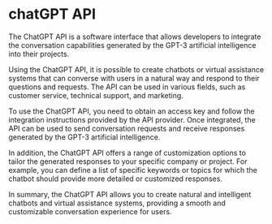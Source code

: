 # chatGPT API
The ChatGPT API is a software interface that allows developers to integrate the conversation capabilities generated by the GPT-3 artificial intelligence into their projects.

Using the ChatGPT API, it is possible to create chatbots or virtual assistance systems that can converse with users in a natural way and respond to their questions and requests. The API can be used in various fields, such as customer service, technical support, and marketing.

To use the ChatGPT API, you need to obtain an access key and follow the integration instructions provided by the API provider. Once integrated, the API can be used to send conversation requests and receive responses generated by the GPT-3 artificial intelligence.

In addition, the ChatGPT API offers a range of customization options to tailor the generated responses to your specific company or project. For example, you can define a list of specific keywords or topics for which the chatbot should provide more detailed or customized responses.

In summary, the ChatGPT API allows you to create natural and intelligent chatbots and virtual assistance systems, providing a smooth and customizable conversation experience for users.
